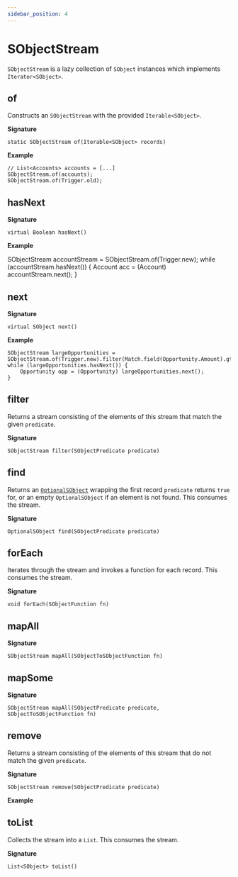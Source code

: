 ```yaml
---
sidebar_position: 4
---
```


# SObjectStream

`SObjectStream` is a lazy collection of `SObject` instances which implements `Iterator<SObject>`. 

## of

Constructs an `SObjectStream` with the provided `Iterable<SObject>`. 

**Signature**

```apex
static SObjectStream of(Iterable<SObject> records)
```

**Example**

```apex
// List<Accounts> accounts = [...]
SObjectStream.of(accounts);
SObjectStream.of(Trigger.old);
```

## hasNext

**Signature**

```apex
virtual Boolean hasNext()
```
**Example**

SObjectStream accountStream = SObjectStream.of(Trigger.new);
while (accountStream.hasNext()) {
	Account acc = (Account) accountStream.next();
}

## next

**Signature**

```apex
virtual SObject next()
```

**Example**

```apex
SObjectStream largeOpportunities = SObjectStream.of(Trigger.new).filter(Match.field(Opportunity.Amount).gt(100000));
while (largeOpportunities.hasNext()) {
	Opportunity opp = (Opportunity) largeOpportunities.next();
}
```

## filter

Returns a stream consisting of the elements of this stream that match the given `predicate`.

**Signature**

```apex
SObjectStream filter(SObjectPredicate predicate)
```

## find

Returns an [`OptionalSObject`](../util/OptionalSObject) wrapping the first record `predicate` returns `true` for, or an empty `OptionalSObject` if an element is not found. This consumes the stream.

**Signature**

```apex
OptionalSObject find(SObjectPredicate predicate)
```

## forEach

Iterates through the stream and invokes a function for each record. This consumes the stream.

**Signature**

```apex
void forEach(SObjectFunction fn)
```

## mapAll

**Signature**

```apex
SObjectStream mapAll(SObjectToSObjectFunction fn)
```

## mapSome

**Signature**

```apex
SObjectStream mapAll(SObjectPredicate predicate, SObjectToSObjectFunction fn)
```

## remove

Returns a stream consisting of the elements of this stream that do not match the given `predicate`.

**Signature**

```apex
SObjectStream remove(SObjectPredicate predicate)
```
**Example**

## toList

Collects the stream into a `List`. This consumes the stream.

**Signature**
```apex
List<SObject> toList()
```
